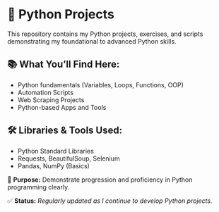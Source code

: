 # 🐍 Python Projects

This repository contains my Python projects, exercises, and scripts demonstrating my foundational to advanced Python skills.

## 📚 What You’ll Find Here:
- Python fundamentals (Variables, Loops, Functions, OOP)
- Automation Scripts
- Web Scraping Projects
- Python-based Apps and Tools

## 🛠️ Libraries & Tools Used:
- Python Standard Libraries
- Requests, BeautifulSoup, Selenium
- Pandas, NumPy (Basics)

📌 **Purpose:**
Demonstrate progression and proficiency in Python programming clearly.

✅ **Status:** *Regularly updated as I continue to develop Python projects.*

